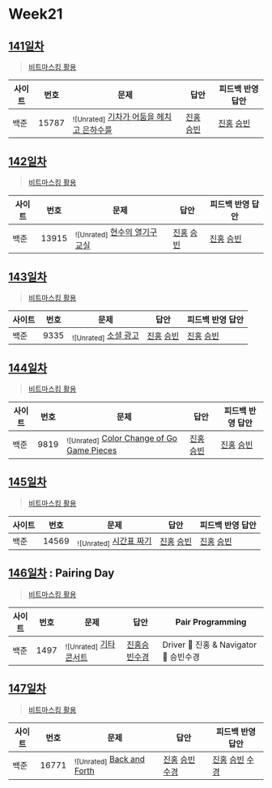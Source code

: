 # Week21

## [141일차](Day141)

> [비트마스킹 활용](https://www.acmicpc.net/group/workbook/view/9797/33645)

| 사이트 | 번호  | 문제                                                                   | 답안                                                            | 피드백 반영 답안                                                   |
| ------ | ----- | ---------------------------------------------------------------------- | --------------------------------------------------------------- | ------------------------------------------------------------------ |
| 백준   | 15787 | <sub>![Unrated]</sub> [기차가 어둠을 헤치고 은하수를](https://www.acmicpc.net/problem/15787) | [진홍](Day141/boj15787_kjh.java) [승빈](Day141/boj15787_wsb.java) | [진홍](Day141/boj15787_kjh.java) [승빈](Day141/boj15787_wsb_fb.java) |

## [142일차](Day142)

> [비트마스킹 활용](https://www.acmicpc.net/group/workbook/view/9797/33729)

| 사이트 | 번호  | 문제                                                        | 답안                                                            | 피드백 반영 답안                                                |
| ------ | ----- | ----------------------------------------------------------- | --------------------------------------------------------------- | --------------------------------------------------------------- |
| 백준   | 13915 | <sub>![Unrated]</sub> [현수의 열기구 교실](https://www.acmicpc.net/problem/13915) | [진홍](Day142/boj13915_kjh.java) [승빈](Day142/boj13915_wsb.java) | [진홍](Day142/boj13915_kjh.java) [승빈](Day142/boj13915_wsb.java) |

## [143일차](Day143)

> [비트마스킹 활용](https://www.acmicpc.net/group/workbook/view/9797/33734)

| 사이트 | 번호 | 문제                                              | 답안                                                          | 피드백 반영 답안                                              |
| ------ | ---- | ------------------------------------------------- | ------------------------------------------------------------- | ------------------------------------------------------------- |
| 백준   | 9335 | <sub>![Unrated]</sub> [소셜 광고](https://www.acmicpc.net/problem/9335) | [진홍](Day143/boj9335_kjh.java) [승빈](Day143/boj9335_wsb.java) | [진홍](Day143/boj9335_kjh.java) [승빈](Day143/boj9335_wsb.java) |

## [144일차](Day144)

> [비트마스킹 활용](https://www.acmicpc.net/group/workbook/view/9797/33766)

| 사이트 | 번호 | 문제                                                                   | 답안                                                        | 피드백 반영 답안 |
| ------ | ---- | ---------------------------------------------------------------------- | ----------------------------------------------------------- | ---------------- |
| 백준   | 9819 | <sub>![Unrated]</sub> [Color Change of Go Game Pieces](https://www.acmicpc.net/problem/9819) | [진홍](Day144/boj9819_kjh.py) [승빈](Day144/boj9819_wsb.java) | [진홍](Day144/boj9819_kjh.py) [승빈](Day144/boj9819_wsb.java)        |

## [145일차](Day145)

> [비트마스킹 활용](https://www.acmicpc.net/group/workbook/view/9797/33786)

| 사이트 | 번호  | 문제                                                 | 답안                                                            | 피드백 반영 답안 |
| ------ | ----- | ---------------------------------------------------- | --------------------------------------------------------------- | ---------------- |
| 백준   | 14569 | <sub>![Unrated]</sub> [시간표 짜기](https://www.acmicpc.net/problem/14569) | [진홍](Day145/boj14569_kjh.java) [승빈](Day145/boj14569_wsb.java) | [진홍](Day145/boj14569_kjh.java) [승빈](Day145/boj14569_wsb.java)        |

## [146일차](Day146) : Pairing Day

> [비트마스킹 활용](https://www.acmicpc.net/group/workbook/view/9797/33818)

| 사이트 | 번호 | 문제                                               | 답안                                         | Pair Programming                       |
| ------ | ---- | -------------------------------------------------- | -------------------------------------------- | -------------------------------------- |
| 백준   | 1497 | <sub>![Unrated]</sub> [기타콘서트](https://www.acmicpc.net/problem/1497) | [진홍승빈수경](Day146/boj1497_kjhwsbhsk.java) | Driver 🚗 진홍 & Navigator 🧭 승빈수경 |

## [147일차](Day147)

> [비트마스킹 활용](https://www.acmicpc.net/group/workbook/view/9797/33820)

| 사이트 | 번호  | 문제                                                    | 답안                                    | 피드백 반영 답안 |
| ------ | ----- | ------------------------------------------------------- | --------------------------------------- | ---------------- |
| 백준   | 16771 | <sub>![Unrated]</sub> [Back and Forth](https://www.acmicpc.net/problem/16771) | [진홍](Day147/boj16771_kjh.java) [승빈](Day147/boj16771_wsb.java) [수경](Day147/boj16771_hsk.js) | [진홍](Day147/boj16771_kjh_fb.cpp) [승빈](Day147/boj16771_wsb.java) [수경](Day147/boj16771_hsk_fb.js)   |

